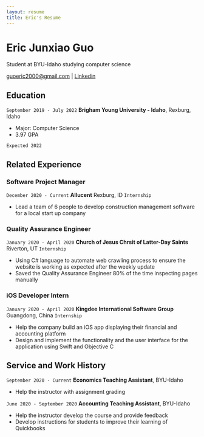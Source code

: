 ```yaml
---
layout: resume
title: Eric's Resume
---
```

# Eric Junxiao Guo
Student at BYU-Idaho studying computer science

<div id="webaddress">
<a href="guoeric2000@gmail.com">guoeric2000@gmail.com</a>
| <a href="https://www.linkedin.com/in/junxiao-eric-guo/">Linkedin</a>
</div>

<!-- https://www.monique.tech/the-art-of-markdown -->


## Education

`September 2019 - July 2022`
__Brigham Young University - Idaho__, Rexburg, Idaho

- Major: Computer Science
- 3.97 GPA

`Expected 2022`


## Related Experience

### Software Project Manager

`December 2020 - Current`
__Allucent__ Rexburg, ID
`Internship`

- Lead a team of 6 people to develop construction management software for a local start up company


### Quality Assurance Engineer

`January 2020 - April 2020`
__Church of Jesus Chrsit of Latter-Day Saints__ Riverton, UT
`Internship`

- Using C# language to automate web crawling process to ensure the website is working as expected after the weekly update
- Saved the Quality Assurance Engineer 80% of the time inspecting pages manually


### iOS Developer Intern

`January 2020 - April 2020`
__Kingdee International Software Group__ Guangdong, China
`Internship`

- Help the company build an iOS app displaying their financial and accounting platform
- Design and implement the functionality and the user interface for the application using Swift and Objective C


## Service and Work History

`September 2020 - Current`
__Economics Teaching Assistant__, BYU-Idaho

- Help the instructor with assignment grading

`June 2020 - September 2020`
__Accounting Teaching Assistant__, BYU-Idaho

- Help the instructor develop the course and provide feedback
- Develop instructions for students to improve their learning of Quickbooks


<!-- ### Footer

Last updated: December 2020 -->
